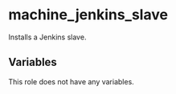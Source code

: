 # machine_jenkins_slave

Installs a Jenkins slave.
## Variables
This role does not have any variables.
